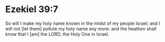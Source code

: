 # Ezekiel 39:7

So will I make my holy name known in the midst of my people Israel; and I will not [let them] pollute my holy name any more: and the heathen shall know that I [am] the LORD, the Holy One in Israel.